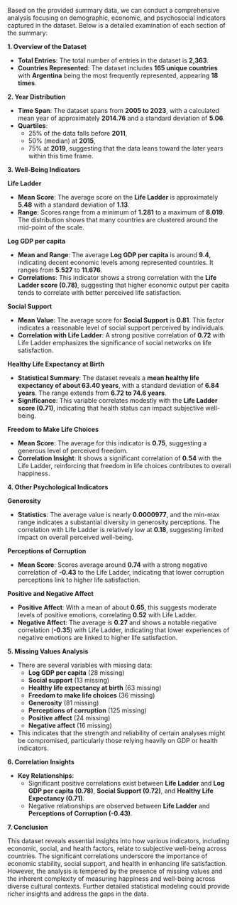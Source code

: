 Based on the provided summary data, we can conduct a comprehensive analysis focusing on demographic, economic, and psychosocial indicators captured in the dataset. Below is a detailed examination of each section of the summary:

**1\. Overview of the Dataset**

- **Total Entries**: The total number of entries in the dataset is **2,363**.
- **Countries Represented**: The dataset includes **165 unique countries** with **Argentina** being the most frequently represented, appearing **18 times**.

**2\. Year Distribution**

- **Time Span**: The dataset spans from **2005 to 2023**, with a calculated mean year of approximately **2014.76** and a standard deviation of **5.06**.
- **Quartiles**:
  - 25% of the data falls before **2011**,
  - 50% (median) at **2015**,
  - 75% at **2019**, suggesting that the data leans toward the later years within this time frame.

**3\. Well-Being Indicators**

**Life Ladder**

- **Mean Score**: The average score on the **Life Ladder** is approximately **5.48** with a standard deviation of **1.13**.
- **Range**: Scores range from a minimum of **1.281** to a maximum of **8.019**. The distribution shows that many countries are clustered around the mid-point of the scale.

**Log GDP per capita**

- **Mean and Range**: The average **Log GDP per capita** is around **9.4**, indicating decent economic levels among represented countries. It ranges from **5.527** to **11.676**.
- **Correlations**: This indicator shows a strong correlation with the **Life Ladder score (0.78)**, suggesting that higher economic output per capita tends to correlate with better perceived life satisfaction.

**Social Support**

- **Mean Value**: The average score for **Social Support** is **0.81**. This factor indicates a reasonable level of social support perceived by individuals.
- **Correlation with Life Ladder**: A strong positive correlation of **0.72** with Life Ladder emphasizes the significance of social networks on life satisfaction.

**Healthy Life Expectancy at Birth**

- **Statistical Summary**: The dataset reveals a **mean healthy life expectancy of about 63.40 years**, with a standard deviation of **6.84 years**. The range extends from **6.72 to 74.6 years**.
- **Significance**: This variable correlates modestly with the **Life Ladder score (0.71)**, indicating that health status can impact subjective well-being.

**Freedom to Make Life Choices**

- **Mean Score**: The average for this indicator is **0.75**, suggesting a generous level of perceived freedom.
- **Correlation Insight**: It shows a significant correlation of **0.54** with the Life Ladder, reinforcing that freedom in life choices contributes to overall happiness.

**4\. Other Psychological Indicators**

**Generosity**

- **Statistics**: The average value is nearly **0.0000977**, and the min-max range indicates a substantial diversity in generosity perceptions. The correlation with Life Ladder is relatively low at **0.18**, suggesting limited impact on overall perceived well-being.

**Perceptions of Corruption**

- **Mean Score**: Scores average around **0.74** with a strong negative correlation of **\-0.43** to the Life Ladder, indicating that lower corruption perceptions link to higher life satisfaction.

**Positive and Negative Affect**

- **Positive Affect**: With a mean of about **0.65**, this suggests moderate levels of positive emotions, correlating **0.52** with Life Ladder.
- **Negative Affect**: The average is **0.27** and shows a notable negative correlation (**\-0.35**) with Life Ladder, indicating that lower experiences of negative emotions are linked to higher life satisfaction.

**5\. Missing Values Analysis**

- There are several variables with missing data:
  - **Log GDP per capita** (28 missing)
  - **Social support** (13 missing)
  - **Healthy life expectancy at birth** (63 missing)
  - **Freedom to make life choices** (36 missing)
  - **Generosity** (81 missing)
  - **Perceptions of corruption** (125 missing)
  - **Positive affect** (24 missing)
  - **Negative affect** (16 missing)
- This indicates that the strength and reliability of certain analyses might be compromised, particularly those relying heavily on GDP or health indicators.

**6\. Correlation Insights**

- **Key Relationships**:
  - Significant positive correlations exist between **Life Ladder** and **Log GDP per capita (0.78)**, **Social Support (0.72)**, and **Healthy Life Expectancy (0.71)**.
  - Negative relationships are observed between **Life Ladder** and **Perceptions of Corruption (-0.43)**.

**7\. Conclusion**

This dataset reveals essential insights into how various indicators, including economic, social, and health factors, relate to subjective well-being across countries. The significant correlations underscore the importance of economic stability, social support, and health in enhancing life satisfaction. However, the analysis is tempered by the presence of missing values and the inherent complexity of measuring happiness and well-being across diverse cultural contexts. Further detailed statistical modeling could provide richer insights and address the gaps in the data.
